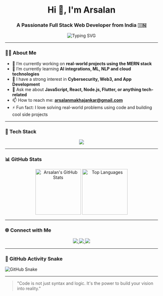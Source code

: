 <h1 align="center">Hi 👋, I'm Arsalan</h1>
<h3 align="center">A Passionate Full Stack Web Developer from India 🇮🇳</h3>

<p align="center">
  <img src="https://readme-typing-svg.demolab.com?font=Fira+Code&size=22&pause=1000&center=true&width=435&lines=Full+Stack+Web+Developer;MERN+Stack+Explorer;Tech+Enthusiast+%F0%9F%94%8A;Always+Learning+Something+New!" alt="Typing SVG" />
</p>

---

### 🧑‍💻 About Me

- 🔭 I’m currently working on **real-world projects using the MERN stack**
- 🌱 I’m currently learning **AI integrations, ML, NLP and cloud technologies**
- 🧠 I have a strong interest in **Cybersecurity, Web3, and App Development**
- 💬 Ask me about **JavaScript, React, Node.js, Flutter, or anything tech-related**
- 📫 How to reach me: **arsalanmakhajankar@gmail.com**
- ⚡ Fun fact: I love solving real-world problems using code and building cool side projects

---

### 🚀 Tech Stack

<div align="center">
  <img src="https://skillicons.dev/icons?i=js,ts,react,nodejs,express,mongodb,html,css,bootstrap,tailwind,java,python,flutter,csharp,androidstudio,firebase,mysql,git,github,figma,linux,angular,gcp,intellij" />
</div>

---

### 📊 GitHub Stats

<div align="center">
  <img src="https://github-readme-stats.vercel.app/api?username=Arsalan0736&show_icons=true&theme=radical&hide_border=false" height="150" alt="Arsalan's GitHub Stats" />
  <img src="https://github-readme-stats.vercel.app/api/top-langs/?username=Arsalan0736&layout=compact&theme=radical&hide_border=false&langs_count=8" height="150" alt="Top Languages" />
</div>

---

### 🌐 Connect with Me

<div align="center">
  <a href="https://www.linkedin.com/in/arsalan-makhajankar-388526257" target="_blank">
    <img src="https://img.shields.io/badge/LinkedIn-0077B5?logo=linkedin&logoColor=white&style=for-the-badge" />
  </a>
  <a href="mailto:makhajankararsalan54@gmail.com" target="_blank">
    <img src="https://img.shields.io/badge/Gmail-D14836?logo=gmail&logoColor=white&style=for-the-badge" />
  </a>
  <a href="https://www.instagram.com/arsalan_makhajankar_736" target="_blank">
    <img src="https://img.shields.io/badge/Instagram-E4405F?logo=instagram&logoColor=white&style=for-the-badge" />
  </a>
</div>

---

### 🐍 GitHub Activity Snake

<picture>
  <source media="(prefers-color-scheme: dark)" srcset="https://raw.githubusercontent.com/Arsalan0736/Arsalan0736/output/snake-dark.svg" />
  <source media="(prefers-color-scheme: light)" srcset="https://raw.githubusercontent.com/Arsalan0736/Arsalan0736/output/snake.svg" />
  <img alt="GitHub Snake" src="https://raw.githubusercontent.com/Arsalan0736/Arsalan0736/output/snake.svg" />
</picture>



---

> "Code is not just syntax and logic. It's the power to build your vision into reality."

